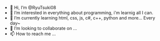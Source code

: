 - 👋 Hi, I’m @RyuTsuki08
- 👀 I’m interested in everything about programming, i'm learnig all I can.
- 🌱 I’m currently learning html, css, js, c#, c++, python and more... Every day~
- 💞️ I’m looking to collaborate on ...
- 📫 How to reach me ...

<!---
RyuTsuki08/RyuTsuki08 is a ✨ special ✨ repository because its `README.md` (this file) appears on your GitHub profile.
You can click the Preview link to take a look at your changes.
--->
